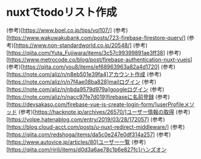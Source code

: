 # nuxtでtodoリスト作成
(参考)[https://www.boel.co.jp/tips/vol107/]
(参考)[https://www.wakuwakubank.com/posts/723-firebase-firestore-query/]
(参考)[https://www.non-standardworld.co.jp/20548/]
(参考)[https://qiita.com/Yuta_Fujiwara/items/3c57c99399891ae3ff38]
(参考)[https://www.metrocode.co/blog/post/firebase-authentication-nuxt-vuejs]
(参考)[https://qiita.com/you8/items/ef68963963a82a4d1720]
(参考)[https://note.com/aliz/n/n8eb501e39fa4]アカウント作成
(参考)[https://note.com/aliz/n/n7f4ae08ba828]mailログイン
(参考)[https://note.com/aliz/n/nbda9579d979a]googleログイン
(参考)[https://note.com/aliz/n/nacc97fe7d019]firebaseに名前登録
(参考)[https://devsakaso.com/firebase-vue-js-create-login-form/]userProfileメソッド
(参考)[https://hacknote.jp/archives/26570/]ユーザー情報の取得
(参考)[https://volpe.hatenablog.com/entry/2019/03/28/172057]
(参考)[https://blog.cloud-acct.com/posts/u-nuxt-redirect-middleware/]
(参考)[https://qiita.com/redshoga/items/da5c0e247e0df314a257]
(参考)[https://www.autovice.jp/articles/80]ユーザー一覧
(参考)[https://qiita.com/ririli/items/d0d3a6ae78c1b6e827fc]ハンズオン